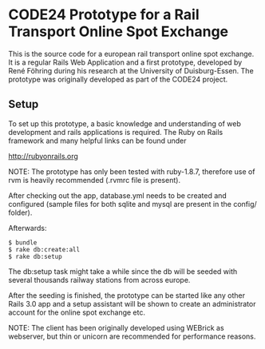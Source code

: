 CODE24 Prototype for a Rail Transport Online Spot Exchange
==========================================================

This is the source code for a european rail transport online spot exchange. It is a regular Rails Web Application and a first prototype, developed by René Föhring during his research at the University of Duisburg-Essen. The prototype was originally developed as part of the CODE24 project.

Setup
-----

To set up this prototype, a basic knowledge and understanding of web development and rails applications is required. The Ruby on Rails framework and many helpful links can be found under

http://rubyonrails.org

NOTE: The prototype has only been tested with ruby-1.8.7, therefore use of rvm is heavily recommended (.rvmrc file is present).

After checking out the app, database.yml needs to be created and configured (sample files for both sqlite and mysql are present in the config/ folder).

Afterwards:

    $ bundle
    $ rake db:create:all
    $ rake db:setup
    
The db:setup task might take a while since the db will be seeded with several thousands railway stations from across europe.

After the seeding is finished, the prototype can be started like any other Rails 3.0 app and a setup assistant will be shown to create an administrator account for the online spot exchange etc.

NOTE: The client has been originally developed using WEBrick as webserver, but thin or unicorn are recommended for performance reasons.
